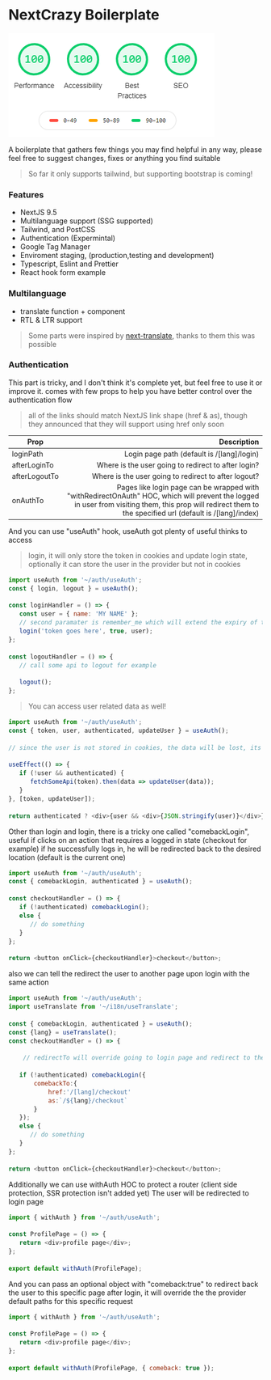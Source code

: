 # NextCrazy Boilerplate

![NextCrazy is really crazy](https://github.com/mohammadou1/next-boilerplate/blob/master/public/images/nextcrazy.png)

A boilerplate that gathers few things you may find helpful in any way,
please feel free to suggest changes, fixes or anything you find suitable

> So far it only supports tailwind, but supporting bootstrap is coming!

### Features

-  NextJS 9.5
-  Multilanguage support (SSG supported)
-  Tailwind, and PostCSS
-  Authentication (Expermintal)
-  Google Tag Manager
-  Enviroment staging, (production,testing and development)
-  Typescript, Eslint and Prettier
-  React hook form example

### Multilanguage

-  translate function + <Translate/> component
-  RTL & LTR support

> Some parts were inspired by [next-translate](https://github.com/vinissimus/next-translate#readme), thanks to them this was possible

### Authentication

This part is tricky, and I don't think it's complete yet, but feel free to use it or improve it.
<AuthProvider> comes with few props to help you have better control over the authentication flow

> all of the links should match NextJS link shape (href & as), though they announced that they will support using href only soon

| Prop          |                                                                                                                                                                                                Description |
| ------------- | ---------------------------------------------------------------------------------------------------------------------------------------------------------------------------------------------------------: |
| loginPath     |                                                                                                                                                                 Login page path (default is /[lang]/login) |
| afterLoginTo  |                                                                                                                                                        Where is the user going to redirect to after login? |
| afterLogoutTo |                                                                                                                                                       Where is the user going to redirect to after logout? |
| onAuthTo      | Pages like login page can be wrapped with "withRedirectOnAuth" HOC, which will prevent the logged in user from visiting them, this prop will redirect them to the specified url (default is /[lang]/index) |

And you can use "useAuth" hook, useAuth got plenty of useful thinks to access

> login, it will only store the token in cookies and update login state, optionally it can store the user in the provider but not in cookies

```javascript
import useAuth from '~/auth/useAuth';
const { login, logout } = useAuth();

const loginHandler = () => {
   const user = { name: 'MY NAME' };
   // second paramater is remember_me which will extend the expiry of the token based on the stored value in .env files
   login('token goes here', true, user);
};

const logoutHandler = () => {
   // call some api to logout for example

   logout();
};
```

> You can access user related data as well!

```javascript
import useAuth from '~/auth/useAuth';
const { token, user, authenticated, updateUser } = useAuth();

// since the user is not stored in cookies, the data will be lost, its good to update the user data if user is not there

useEffect(() => {
   if (!user && authenticated) {
      fetchSomeApi(token).then(data => updateUser(data));
   }
}, [token, updateUser]);

return authenticated ? <div>{user && <div>{JSON.stringify(user)}</div>}</div> : 'Not authenticated';
```

Other than login and login, there is a tricky one called "comebackLogin",
useful if clicks on an action that requires a logged in state (checkout for example)
if he successfully logs in, he will be redirected back to the desired location (default is the current one)

```javascript
import useAuth from '~/auth/useAuth';
const { comebackLogin, authenticated } = useAuth();

const checkoutHandler = () => {
   if (!authenticated) comebackLogin();
   else {
      // do something
   }
};

return <button onClick={checkoutHandler}>checkout</button>;
```

also we can tell the redirect the user to another page upon login with the same action

```javascript
import useAuth from '~/auth/useAuth';
import useTranslate from '~/i18n/useTranslate';

const { comebackLogin, authenticated } = useAuth();
const {lang} = useTranslate();
const checkoutHandler = () => {

    // redirectTo will override going to login page and redirect to the desired path.

   if (!authenticated) comebackLogin({
       comebackTo:{
           href:'/[lang]/checkout'
           as:`/${lang}/checkout`
       }
   });
   else {
      // do something
   }
};

return <button onClick={checkoutHandler}>checkout</button>;
```

Additionally we can use withAuth HOC to protect a router (client side protection, SSR protection isn't added yet)
The user will be redirected to login page

```javascript
import { withAuth } from '~/auth/useAuth';

const ProfilePage = () => {
   return <div>profile page</div>;
};

export default withAuth(ProfilePage);
```

And you can pass an optional object with "comeback:true" to redirect back the user to this specific page after login,
it will override the the provider default paths for this specific request

```javascript
import { withAuth } from '~/auth/useAuth';

const ProfilePage = () => {
   return <div>profile page</div>;
};

export default withAuth(ProfilePage, { comeback: true });
```
